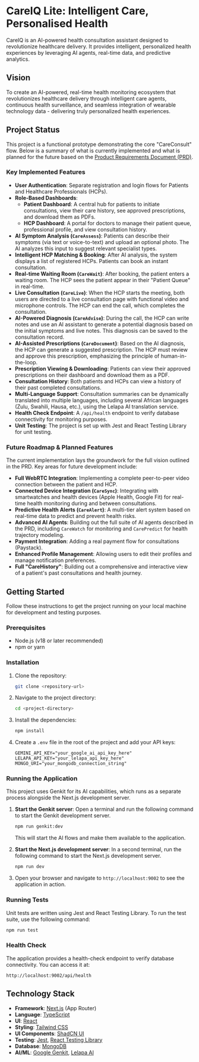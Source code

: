 
# CareIQ Lite: Intelligent Care, Personalised Health

CareIQ is an AI-powered health consultation assistant designed to revolutionize healthcare delivery. It provides intelligent, personalized health experiences by leveraging AI agents, real-time data, and predictive analytics.

## Vision

To create an AI-powered, real-time health monitoring ecosystem that revolutionizes healthcare delivery through intelligent care agents, continuous health surveillance, and seamless integration of wearable technology data - delivering truly personalized health experiences.

## Project Status

This project is a functional prototype demonstrating the core "CareConsult" flow. Below is a summary of what is currently implemented and what is planned for the future based on the [Product Requirements Document (PRD)](./tasks.md).

### Key Implemented Features
*   **User Authentication**: Separate registration and login flows for Patients and Healthcare Professionals (HCPs).
*   **Role-Based Dashboards**:
    *   **Patient Dashboard**: A central hub for patients to initiate consultations, view their care history, see approved prescriptions, and download them as PDFs.
    *   **HCP Dashboard**: A portal for doctors to manage their patient queue, professional profile, and view consultation history.
*   **AI Symptom Analysis (`CareAssess`)**: Patients can describe their symptoms (via text or voice-to-text) and upload an optional photo. The AI analyzes this input to suggest relevant specialist types.
*   **Intelligent HCP Matching & Booking**: After AI analysis, the system displays a list of registered HCPs. Patients can book an instant consultation.
*   **Real-time Waiting Room (`CareWait`)**: After booking, the patient enters a waiting room. The HCP sees the patient appear in their "Patient Queue" in real-time.
*   **Live Consultation (`CareLive`)**: When the HCP starts the meeting, both users are directed to a live consultation page with functional video and microphone controls. The HCP can end the call, which completes the consultation.
*   **AI-Powered Diagnosis (`CareAdvise`)**: During the call, the HCP can write notes and use an AI assistant to generate a potential diagnosis based on the initial symptoms and live notes. This diagnosis can be saved to the consultation record.
*   **AI-Assisted Prescriptions (`CareDocument`)**: Based on the AI diagnosis, the HCP can generate a suggested prescription. The HCP must review and approve this prescription, emphasizing the principle of human-in-the-loop.
*   **Prescription Viewing & Downloading**: Patients can view their approved prescriptions on their dashboard and download them as a PDF.
*   **Consultation History**: Both patients and HCPs can view a history of their past completed consultations.
*   **Multi-Language Support**: Consultation summaries can be dynamically translated into multiple languages, including several African languages (Zulu, Swahili, Hausa, etc.), using the Lelapa AI translation service.
*   **Health Check Endpoint**: A `/api/health` endpoint to verify database connectivity for monitoring purposes.
*   **Unit Testing**: The project is set up with Jest and React Testing Library for unit testing.

### Future Roadmap & Planned Features
The current implementation lays the groundwork for the full vision outlined in the PRD. Key areas for future development include:

*   **Full WebRTC Integration**: Implementing a complete peer-to-peer video connection between the patient and HCP.
*   **Connected Device Integration (`CareSync`)**: Integrating with smartwatches and health devices (Apple Health, Google Fit) for real-time health monitoring during and between consultations.
*   **Predictive Health Alerts (`CareAlert`)**: A multi-tier alert system based on real-time data to predict and prevent health risks.
*   **Advanced AI Agents**: Building out the full suite of AI agents described in the PRD, including `CareWatch` for monitoring and `CarePredict` for health trajectory modeling.
*   **Payment Integration**: Adding a real payment flow for consultations (Paystack).
*   **Enhanced Profile Management**: Allowing users to edit their profiles and manage notification preferences.
*   **Full "CareHistory"**: Building out a comprehensive and interactive view of a patient's past consultations and health journey.

## Getting Started

Follow these instructions to get the project running on your local machine for development and testing purposes.

### Prerequisites

-   Node.js (v18 or later recommended)
-   npm or yarn

### Installation

1.  Clone the repository:
    ```sh
    git clone <repository-url>
    ```
2.  Navigate to the project directory:
    ```sh
    cd <project-directory>
    ```
3.  Install the dependencies:
    ```sh
    npm install
    ```
4. Create a `.env` file in the root of the project and add your API keys:
    ```
    GEMINI_API_KEY="your_google_ai_api_key_here"
    LELAPA_API_KEY="your_lelapa_api_key_here"
    MONGO_URI="your_mongodb_connection_string"
    ```

### Running the Application

This project uses Genkit for its AI capabilities, which runs as a separate process alongside the Next.js development server.

1.  **Start the Genkit server**:
    Open a terminal and run the following command to start the Genkit development server.
    ```sh
    npm run genkit:dev
    ```
    This will start the AI flows and make them available to the application.

2.  **Start the Next.js development server**:
    In a second terminal, run the following command to start the Next.js development server.
    ```sh
    npm run dev
    ```

3.  Open your browser and navigate to `http://localhost:9002` to see the application in action.

### Running Tests

Unit tests are written using Jest and React Testing Library. To run the test suite, use the following command:

```sh
npm run test
```

### Health Check

The application provides a health-check endpoint to verify database connectivity. You can access it at:

`http://localhost:9002/api/health`

## Technology Stack

-   **Framework**: [Next.js](https://nextjs.org/) (App Router)
-   **Language**: [TypeScript](https://www.typescriptlang.org/)
-   **UI**: [React](https://react.dev/)
-   **Styling**: [Tailwind CSS](https://tailwindcss.com/)
-   **UI Components**: [ShadCN UI](https://ui.shadcn.com/)
-   **Testing**: [Jest](https://jestjs.io/), [React Testing Library](https://testing-library.com/)
-   **Database**: [MongoDB](https://www.mongodb.com/)
-   **AI/ML**: [Google Genkit](https://firebase.google.com/docs/genkit), [Lelapa AI](https://lelapa.ai/)
